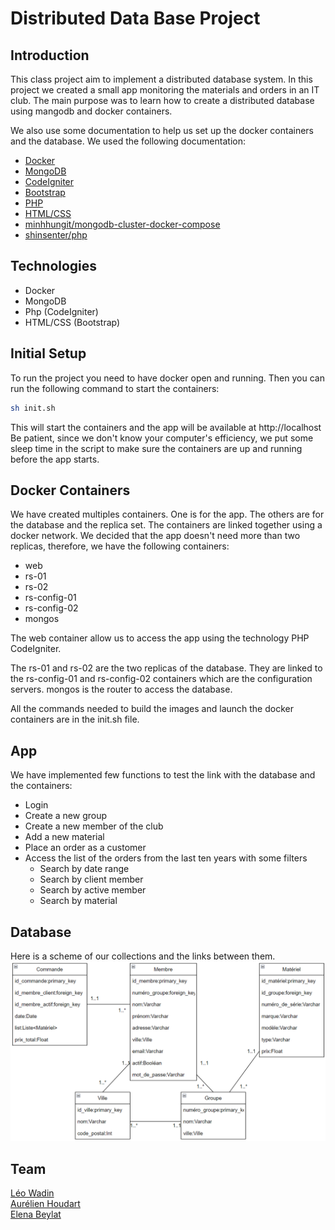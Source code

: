 # Distributed Data Base Project
## Introduction
This class project aim to implement a distributed database system. In this project we created a small app monitoring the materials and orders in an IT club.
The main purpose was to learn how to create a distributed database using mangodb and docker containers.

We also use some documentation to help us set up the docker containers and the database. We used the following documentation:
- [Docker](https://docs.docker.com/)
- [MongoDB](https://docs.mongodb.com/)
- [CodeIgniter](https://codeigniter.com/user_guide/)
- [Bootstrap](https://getbootstrap.com/docs/5.0/getting-started/introduction/)
- [PHP](https://www.php.net/manual/en/)
- [HTML/CSS](https://www.w3schools.com/)
- [minhhungit/mongodb-cluster-docker-compose](https://github.com/minhhungit/mongodb-cluster-docker-compose)
- [shinsenter/php](https://github.com/shinsenter/php)

## Technologies
- Docker
- MongoDB
- Php (CodeIgniter)
- HTML/CSS (Bootstrap)

## Initial Setup
To run the project you need to have docker open and running. Then you can run the following command to start the containers:
```bash
sh init.sh
```
This will start the containers and the app will be available at http://localhost<br>
Be patient, since we don't know your computer's efficiency, we put some sleep time in the script to make sure the containers are up and running before the app starts.

## Docker Containers
We have created multiples containers.
One is for the app. The others are for the database and the replica set.
The containers are linked together using a docker network.
We decided that the app doesn't need more than two replicas, therefore, we have the following containers:
- web
- rs-01
- rs-02
- rs-config-01
- rs-config-02
- mongos

The web container allow us to access the app using the technology PHP CodeIgniter.

The rs-01 and rs-02 are the two replicas of the database. They are linked to the rs-config-01 and rs-config-02 containers which are the configuration servers.
mongos is the router to access the database.

All the commands needed to build the images and launch the docker containers are in the init.sh file.

## App
We have implemented few functions to test the link with the database and the containers:
- Login
- Create a new group
- Create a new member of the club
- Add a new material
- Place an order as a customer
- Access the list of the orders from the last ten years with some filters
  - Search by date range
  - Search by client member
  - Search by active member
  - Search by material

## Database
Here is a scheme of our collections and the links between them.
![img.png](img.png)

## Team
[Léo Wadin](https://github.com/ArKc0s)<br>
[Aurélien Houdart](https://github.com/Zaykiri)<br>
[Elena Beylat](https://github.com/PetitCheveu)<br>
